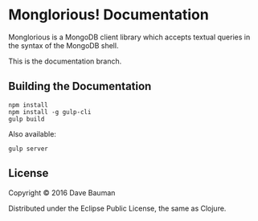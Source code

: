 # Monglorious! Documentation

Monglorious is a MongoDB client library which
accepts textual queries in the syntax of the MongoDB shell.

This is the documentation branch.

## Building the Documentation

    npm install
    npm install -g gulp-cli
    gulp build

Also available:

    gulp server

## License

Copyright © 2016 Dave Bauman

Distributed under the Eclipse Public License, the same as Clojure.
